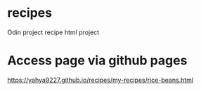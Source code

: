 # recipes
Odin project recipe html project

# Access page via github pages
https://yahya9227.github.io/recipes/my-recipes/rice-beans.html